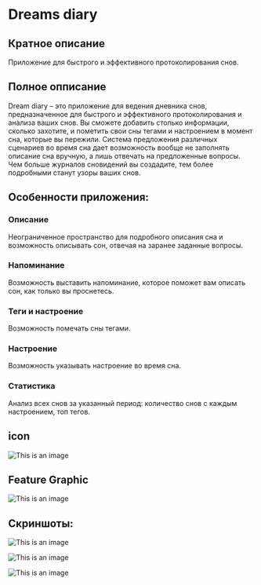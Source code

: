 # Dreams diary 

## Кратное описание
Приложение для быстрого и эффективного протоколирования снов.

## Полное опписание
Dream diary – это приложение для ведения дневника снов, предназначенное для быстрого и эффективного протоколирования и анализа ваших снов. Вы сможете добавить столько информации, сколько захотите, и пометить свои сны тегами и настроением в момент сна, которые вы пережили. 
Система предложения различных сценариев во время сна дает возможность вообще не заполнять описание сна вручную, а лишь отвечать на предложенные вопросы. 
Чем больше журналов сновидений вы создадите, тем более подробными станут узоры ваших снов.

## Особенности приложения:
### Описание
Неограниченное пространство для подробного описания сна и возможность описывать сон, отвечая на заранее заданные вопросы. 

### Напоминание
Возможность выставить напоминание, которое поможет вам описать сон, как только вы проснетесь.

### Теги и настроение
Возможность помечать сны тегами.

### Настроение 
Возможность указывать настроение во время сна.

### Статистика
Анализ всех снов за указанный период: количество снов с каждым настроением, топ тегов.

## icon
![This is an image](https://github.com/moevm/adfmp1h22-dreams/blob/main/play_market_publication%20assets/dreamappicon.png)

## Feature Graphic
![This is an image](https://github.com/moevm/adfmp1h22-dreams/blob/main/play_market_publication%20assets/Feature%20Graphic.png)

## Скриншоты:

![This is an image](https://github.com/moevm/adfmp1h22-dreams/blob/main/play_market_publication%20assets/Screenshot1.png)

![This is an image](https://github.com/moevm/adfmp1h22-dreams/blob/main/play_market_publication%20assets/Screenshot2.png)

![This is an image](https://github.com/moevm/adfmp1h22-dreams/blob/main/play_market_publication%20assets/Screenshot3.png)

